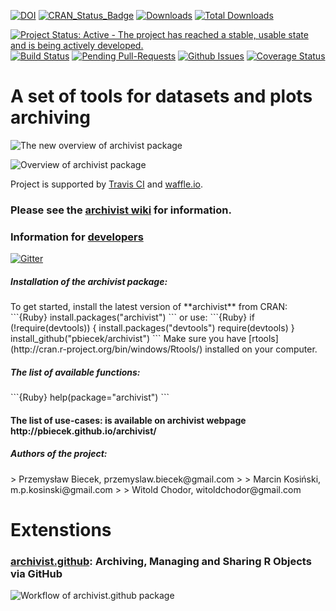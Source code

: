 [![DOI](https://zenodo.org/badge/doi/10.5281/zenodo.47154.svg)](http://dx.doi.org/10.5281/zenodo.47154)
[![CRAN_Status_Badge](http://www.r-pkg.org/badges/version/archivist)](https://cran.r-project.org/package=archivist)
[![Downloads](http://cranlogs.r-pkg.org/badges/archivist)](http://cran.rstudio.com/package=archivist)
[![Total Downloads](http://cranlogs.r-pkg.org/badges/grand-total/archivist?color=orange)](http://cranlogs.r-pkg.org/badges/grand-total/archivist)

[![Project Status: Active - The project has reached a stable, usable state and is being actively developed.](http://www.repostatus.org/badges/latest/active.svg)](http://www.repostatus.org/#active)
[![Build Status](https://api.travis-ci.org/pbiecek/archivist.png)](https://travis-ci.org/pbiecek/archivist)
[![Pending Pull-Requests](http://githubbadges.herokuapp.com/pbiecek/archivist/pulls.svg?style=flat)](https://github.com/pbiecek/archivist/pulls)
[![Github Issues](http://githubbadges.herokuapp.com/pbiecek/archivist/issues.svg)](https://github.com/pbiecek/archivist/issues)
[![Coverage Status](https://coveralls.io/repos/pbiecek/archivist/badge.svg)](https://coveralls.io/r/pbiecek/archivist)

A set of tools for datasets and plots archiving
=====================================================

![The new overview of archivist package](https://raw.githubusercontent.com/pbiecek/archivist/master/archivist2_0.png)

![Overview of archivist package](https://raw.githubusercontent.com/pbiecek/archivist/master/archiwum2.png)

Project is supported by [Travis CI](https://travis-ci.org/) and [waffle.io](https://waffle.io/).



### Please see the  [archivist wiki](https://github.com/pbiecek/archivist/wiki) for information. 

### Information for [developers](https://github.com/pbiecek/archivist/wiki/For-developers)

[![Gitter](https://badges.gitter.im/pbiecek/archivist.svg)](https://gitter.im/pbiecek/archivist?utm_source=badge&utm_medium=badge&utm_campaign=pr-badge)

<h5> Installation of the archivist package: </h5>
To get started, install the latest version of **archivist** from CRAN:
```{Ruby}
install.packages("archivist")
```
or use:
```{Ruby}
if (!require(devtools)) {
    install.packages("devtools")
    require(devtools)
}
install_github("pbiecek/archivist")
```
Make sure you have [rtools](http://cran.r-project.org/bin/windows/Rtools/) installed on your computer.

<h5> The list of available functions: </h5>
```{Ruby}
help(package="archivist")
```
<h4> The list of use-cases: is available on archivist webpage http://pbiecek.github.io/archivist/</h4>


<h5> Authors of the project: </h5>
> Przemysław Biecek, przemyslaw.biecek@gmail.com
>
> Marcin Kosiński, m.p.kosinski@gmail.com
>
> Witold Chodor, witoldchodor@gmail.com

# Extenstions

### [archivist.github](http://marcinkosinski.github.io/archivist.github/): Archiving, Managing and Sharing R Objects via GitHub

![Workflow of archivist.github package](https://raw.githubusercontent.com/MarcinKosinski/archivist.github/master/vignettes/archivist_github_workflow.png)


